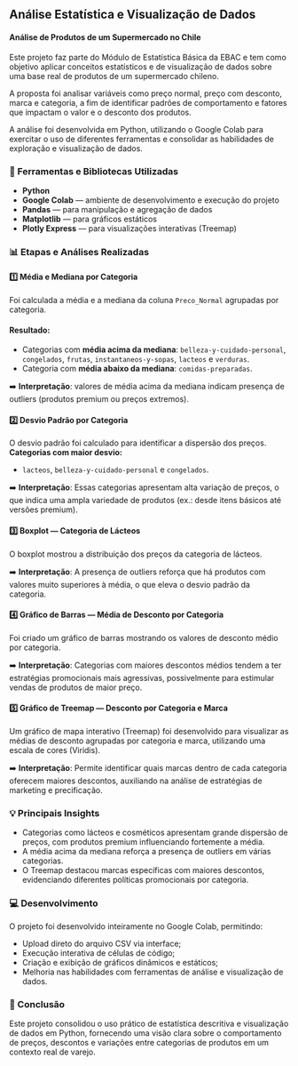 ## Análise Estatística e Visualização de Dados 
#### Análise de Produtos de um Supermercado no Chile

Este projeto faz parte do Módulo de Estatística Básica da EBAC e tem como objetivo aplicar conceitos estatísticos e de visualização de dados sobre uma base real de produtos de um supermercado chileno.

A proposta foi analisar variáveis como preço normal, preço com desconto, marca e categoria, a fim de identificar padrões de comportamento e fatores que impactam o valor e o desconto dos produtos.

A análise foi desenvolvida em Python, utilizando o Google Colab para exercitar o uso de diferentes ferramentas e consolidar as habilidades de exploração e visualização de dados.

### 🧰 Ferramentas e Bibliotecas Utilizadas

- **Python**
- **Google Colab** — ambiente de desenvolvimento e execução do projeto
- **Pandas** — para manipulação e agregação de dados
- **Matplotlib** — para gráficos estáticos
- **Plotly Express** — para visualizações interativas (Treemap)

### 📊 Etapas e Análises Realizadas
#### 1️⃣ Média e Mediana por Categoria
Foi calculada a média e a mediana da coluna `Preco_Normal` agrupadas por categoria.
#### Resultado:
- Categorias com **média acima da mediana**:
`belleza-y-cuidado-personal`, `congelados`, `frutas`, `instantaneos-y-sopas`, `lacteos` e `verduras`.
- Categoria com **média abaixo da mediana**:
`comidas-preparadas`.

➡️ **Interpretação**: valores de média acima da mediana indicam presença de outliers (produtos premium ou preços extremos).

#### 2️⃣ Desvio Padrão por Categoria
O desvio padrão foi calculado para identificar a dispersão dos preços.
**Categorias com maior desvio:**
- `lacteos`, `belleza-y-cuidado-personal` e `congelados`.

➡️ **Interpretação**: Essas categorias apresentam alta variação de preços, o que indica uma ampla variedade de produtos (ex.: desde itens básicos até versões premium).

#### 3️⃣ Boxplot — Categoria de Lácteos
O boxplot mostrou a distribuição dos preços da categoria de lácteos.

➡️ **Interpretação**:
A presença de outliers reforça que há produtos com valores muito superiores à média, o que eleva o desvio padrão da categoria.

#### 4️⃣ Gráfico de Barras — Média de Desconto por Categoria
Foi criado um gráfico de barras mostrando os valores de desconto médio por categoria.

➡️ **Interpretação**:
Categorias com maiores descontos médios tendem a ter estratégias promocionais mais agressivas, possivelmente para estimular vendas de produtos de maior preço.

#### 5️⃣ Gráfico de Treemap — Desconto por Categoria e Marca
Um gráfico de mapa interativo (Treemap) foi desenvolvido para visualizar as médias de desconto agrupadas por categoria e marca, utilizando uma escala de cores (Viridis).

➡️ **Interpretação**:
Permite identificar quais marcas dentro de cada categoria oferecem maiores descontos, auxiliando na análise de estratégias de marketing e precificação.

### 💡 Principais Insights
- Categorias como lácteos e cosméticos apresentam grande dispersão de preços, com produtos premium influenciando fortemente a média.
- A média acima da mediana reforça a presença de outliers em várias categorias.
- O Treemap destacou marcas específicas com maiores descontos, evidenciando diferentes políticas promocionais por categoria.

### 💻 Desenvolvimento
O projeto foi desenvolvido inteiramente no Google Colab, permitindo:
- Upload direto do arquivo CSV via interface;
- Execução interativa de células de código;
- Criação e exibição de gráficos dinâmicos e estáticos;
- Melhoria nas habilidades com ferramentas de análise e visualização de dados.

### 🚀 Conclusão
Este projeto consolidou o uso prático de estatística descritiva e visualização de dados em Python, fornecendo uma visão clara sobre o comportamento de preços, descontos e variações entre categorias de produtos em um contexto real de varejo.
